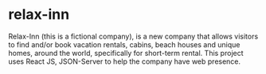 # relax-inn
Relax-Inn (this is a fictional company), is a new company that allows visitors to find and/or book vacation rentals, cabins, beach houses and unique homes, around the world, specifically for short-term rental. This project uses React JS, JSON-Server to help the company have web presence.

